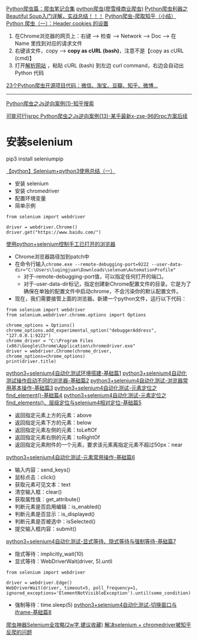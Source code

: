 [Python爬虫篇：爬虫笔记合集](https://blog.csdn.net/AI19970205/article/details/124282549)
[python爬虫(廖雪峰商业爬虫)](https://blog.csdn.net/baidu_41867252/article/details/86821355)
[Python爬虫利器之Beautiful Soup入门详解，实战总结！！！](https://blog.csdn.net/llllllkkkkkooooo/article/details/108511964)
[Python爬虫-爬取知乎（小结）](https://blog.csdn.net/weixin_49345590/article/details/109848459)
[Python 爬虫（一）：Header cookies 的设置](https://zhuanlan.zhihu.com/p/518788491?utm_id=0)
1. 在Chrome浏览器的网页上：右键 ——> 检查 ——> Network ——> Doc ——> 在 Name 里找到对应的请求文件
2. 右键该文件，copy ——> **copy as cURL (bash)**，注意不是【copy as cURL (cmd)】
3. 打开[解析网站](https://curl.trillworks.com/) ，粘贴 cURL (bash) 到左边 curl command，右边会自动出 Python 代码

[23个Python爬虫开源项目代码：微信、淘宝、豆瓣、知乎、微博...](https://blog.csdn.net/CVGao/article/details/109475601?spm=1001.2101.3001.6650.5&utm_medium=distribute.pc_relevant.none-task-blog-2%7Edefault%7ECTRLIST%7ERate-5-109475601-blog-128267024.pc_relevant_aa2&depth_1-utm_source=distribute.pc_relevant.none-task-blog-2%7Edefault%7ECTRLIST%7ERate-5-109475601-blog-128267024.pc_relevant_aa2&utm_relevant_index=9)

---
[Python爬虫之Js逆向案例(1)-知乎搜索](https://www.ngui.cc/el/522173.html?action=onClick)

[可能可行jsrpc Python爬虫之Js逆向案例(13)-某乎最新x-zse-96的rpc方案后续](https://blog.csdn.net/li11_/article/details/127658491)



# 安装selenium
pip3 install seleniumpip

[【python】Selenium+python3使用总结（一）](https://blog.csdn.net/qq_35061334/article/details/122868502)
* 安装 selenium
* 安装 chromedriver
* 配置环境变量
* 简单示例
```
from selenium import webdriver

driver = webdriver.Chrome()
driver.get("https://www.baidu.com/")
```

[使用python+selenium控制手工已打开的浏览器](https://www.cnblogs.com/HJkoma/p/9936434.html)
* Chrome浏览器路径加到patch中
* 在命令行输入`chrome.exe --remote-debugging-port=9222 --user-data-dir="C:\Users\luqingjuan\Downloads\selenum\AutomationProfile"`
    * 对于-remote-debugging-port值，可以指定任何打开的端口。
    * 对于-user-data-dir标记，指定创建新Chrome配置文件的目录。它是为了确保在单独的配置文件中启动chrome，不会污染你的默认配置文件。
* 现在，我们需要接管上面的浏览器。新建一个python文件，运行以下代码：
```
from selenium import webdriver
from selenium.webdriver.chrome.options import Options
 
chrome_options = Options()
chrome_options.add_experimental_option("debuggerAddress", "127.0.0.1:9222")
chrome_driver = "C:\Program Files (x86)\Google\Chrome\Application\chromedriver.exe"
driver = webdriver.Chrome(chrome_driver, chrome_options=chrome_options)
print(driver.title)
```









[python3+selenium4自动化测试环境搭建-基础篇1](https://blog.csdn.net/qq_18298049/article/details/117001377)
[python3+selenium4自动化测试操作启动不同的浏览器-基础篇2](https://blog.csdn.net/qq_18298049/article/details/117047377)
[python3+selenium4自动化测试-浏览器常用基本操作-基础篇3](https://blog.csdn.net/qq_18298049/article/details/117048850)
[python3+selenium4自动化测试-元素定位之find_element()-基础篇4](https://blog.csdn.net/qq_18298049/article/details/117136214)
[python3+selenium4自动化测试-元素定位之find_elements()、层级定位与selenium4相对定位-基础篇5](https://blog.csdn.net/qq_18298049/article/details/117194464)
* 返回指定元素上方的元素：above
* 返回指定元素下方的元素：below
* 返回指定元素左侧的元素：toLeftOf
* 返回指定元素右侧的元素：toRightOf
* 返回指定元素附件的一个元素，要求该元素离指定元素不超过50px：near

[python3+selenium4自动化测试-元素常用操作-基础篇6](https://blog.csdn.net/qq_18298049/article/details/117231879)
* 输入内容：send_keys()
* 鼠标点击：click()
* 获取元素可见文本：text
* 清空输入框：clear()
* 获取属性值：get_attribute()
* 判断元素是否启用编辑：is_enabled()
* 判断元素是否显示：is_displayed()
* 判断元素是否被选中：isSelected()
* 提交输入框内容：submit()

[python3+selenium4自动化测试-显式等待、隐式等待与强制等待-基础篇7](https://blog.csdn.net/qq_18298049/article/details/117264022)
* 隐式等待：implicitly_wait(10)
* 显式等待：WebDriverWait(driver, 5).until
```
from selenium import webdriver

driver = webdriver.Edge()
WebDriverWait(driver, timeout=5, poll_frequency=1, ignored_exceptions='ElementNotVisibleException').until(some_condition)
```
* 强制等待：time.sleep(5)
[python3+selenium4自动化测试-切换窗口与iframe-基础篇8](https://micheng.blog.csdn.net/article/details/117303257?spm=1001.2014.3001.5502)














[爬虫神器Selenium全攻略(2w字,建议收藏)](https://zhuanlan.zhihu.com/p/456436039)
[解决selenium + chromedriver被知乎反爬的问题](https://www.ancii.com/asrq5llpl/)
